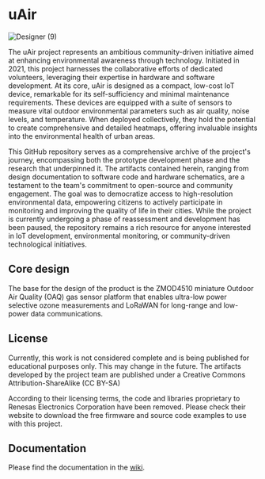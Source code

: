 # uAir
![Designer (9)](https://github.com/portugal-online/mais/assets/94855855/6a0cdd5c-e6a7-4e34-ab9b-de7f56760348)

The uAir project represents an ambitious community-driven initiative aimed at enhancing environmental awareness through technology. Initiated in 2021, this project harnesses the collaborative efforts of dedicated volunteers, leveraging their expertise in hardware and software development. At its core, uAir is designed as a compact, low-cost IoT device, remarkable for its self-sufficiency and minimal maintenance requirements. These devices are equipped with a suite of sensors to measure vital outdoor environmental parameters such as air quality, noise levels, and temperature. When deployed collectively, they hold the potential to create comprehensive and detailed heatmaps, offering invaluable insights into the environmental health of urban areas.

This GitHub repository serves as a comprehensive archive of the project's journey, encompassing both the prototype development phase and the research that underpinned it. The artifacts contained herein, ranging from design documentation to software code and hardware schematics, are a testament to the team's commitment to open-source and community engagement. The goal was to democratize access to high-resolution environmental data, empowering citizens to actively participate in monitoring and improving the quality of life in their cities. While the project is currently undergoing a phase of reassessment and development has been paused, the repository remains a rich resource for anyone interested in IoT development, environmental monitoring, or community-driven technological initiatives.

## Core design

The base for the design of the product is the ZMOD4510 miniature Outdoor Air Quality (OAQ) gas sensor platform that enables ultra-low power selective ozone measurements and LoRaWAN for long-range and low-power data communications.

## License

Currently, this work is not considered complete and is being published for educational purposes only. This may change in the future.
The artifacts developed by the project team are published under a Creative Commons Attribution-ShareAlike (CC BY-SA)

According to their licensing terms, the code and libraries proprietary to Renesas Electronics Corporation have been removed. Please check their website to download the free firmware and source code examples to use with this project.

## Documentation

Please find the documentation in the [wiki](https://github.com/portugal-online/mais/wiki).

